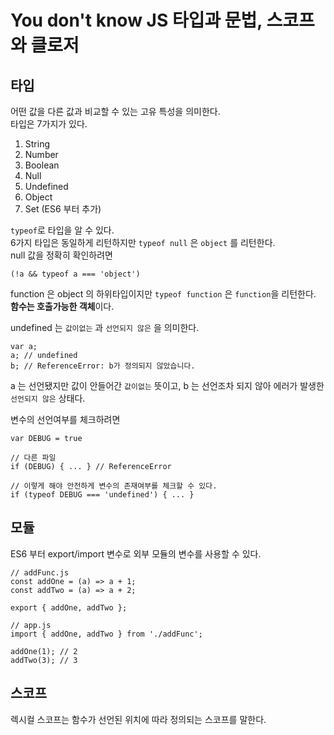 # You don't know JS 타입과 문법, 스코프와 클로저

## 타입
어떤 값을 다른 값과 비교할 수 있는 고유 특성을 의미한다.<br>
타입은 7가지가 있다.
1. String
2. Number
3. Boolean
4. Null
5. Undefined
6. Object
7. Set (ES6 부터 추가)

`typeof`로 타입을 알 수 있다.<br>
6가지 타입은 동일하게 리턴하지만 `typeof null` 은 `object` 를 리턴한다.<br>
null 값을 정확히 확인하려면
```
(!a && typeof a === 'object')
```
function 은 object 의 하위타입이지만 `typeof function` 은 `function`을 리턴한다.
**함수는 호출가능한 객체**이다.

undefined 는 `값이없는` 과 `선언되지 않은` 을 의미한다.
```
var a;
a; // undefined
b; // ReferenceError: b가 정의되지 않았습니다.
```
a 는 선언됐지만 값이 안들어간 `값이없는` 뜻이고,
b 는 선언조차 되지 않아 에러가 발생한 `선언되지 않은` 상태다.

변수의 선언여부를 체크하려면
```
var DEBUG = true

// 다른 파일
if (DEBUG) { ... } // ReferenceError

// 이렇게 해야 안전하게 변수의 존재여부를 체크할 수 있다.
if (typeof DEBUG === 'undefined') { ... } 
```
## 모듈
ES6 부터 export/import 변수로 외부 모듈의 변수를 사용할 수 있다.
```
// addFunc.js
const addOne = (a) => a + 1;
const addTwo = (a) => a + 2;

export { addOne, addTwo };
``` 
```
// app.js
import { addOne, addTwo } from './addFunc';

addOne(1); // 2
addTwo(3); // 3
```

## 스코프

렉시컬 스코프는 함수가 선언된 위치에 따라 정의되는 스코프를 말한다.
 




